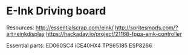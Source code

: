 # E-Ink Driving board

Resources:
  http://essentialscrap.com/eink/
  http://spritesmods.com/?art=einkdisplay
  https://hackaday.io/project/21168-fpga-eink-controller
  
Essential parts:
  ED060SC4
  iCE40HX4
  TPS65185
  ESP8266
